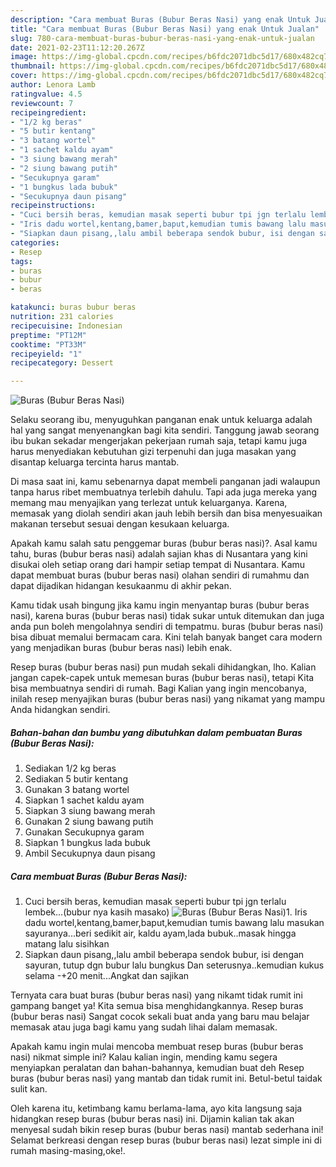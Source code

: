 ```yaml
---
description: "Cara membuat Buras (Bubur Beras Nasi) yang enak Untuk Jualan"
title: "Cara membuat Buras (Bubur Beras Nasi) yang enak Untuk Jualan"
slug: 780-cara-membuat-buras-bubur-beras-nasi-yang-enak-untuk-jualan
date: 2021-02-23T11:12:20.267Z
image: https://img-global.cpcdn.com/recipes/b6fdc2071dbc5d17/680x482cq70/buras-bubur-beras-nasi-foto-resep-utama.jpg
thumbnail: https://img-global.cpcdn.com/recipes/b6fdc2071dbc5d17/680x482cq70/buras-bubur-beras-nasi-foto-resep-utama.jpg
cover: https://img-global.cpcdn.com/recipes/b6fdc2071dbc5d17/680x482cq70/buras-bubur-beras-nasi-foto-resep-utama.jpg
author: Lenora Lamb
ratingvalue: 4.5
reviewcount: 7
recipeingredient:
- "1/2 kg beras"
- "5 butir kentang"
- "3 batang wortel"
- "1 sachet kaldu ayam"
- "3 siung bawang merah"
- "2 siung bawang putih"
- "Secukupnya garam"
- "1 bungkus lada bubuk"
- "Secukupnya daun pisang"
recipeinstructions:
- "Cuci bersih beras, kemudian masak seperti bubur tpi jgn terlalu lembek...(bubur nya kasih masako)"
- "Iris dadu wortel,kentang,bamer,baput,kemudian tumis bawang lalu masukan sayuranya...beri sedikit air, kaldu ayam,lada bubuk..masak hingga matang lalu sisihkan"
- "Siapkan daun pisang,,lalu ambil beberapa sendok bubur, isi dengan sayuran, tutup dgn bubur lalu bungkus Dan seterusnya..kemudian kukus selama -+20 menit...Angkat dan sajikan"
categories:
- Resep
tags:
- buras
- bubur
- beras

katakunci: buras bubur beras 
nutrition: 231 calories
recipecuisine: Indonesian
preptime: "PT12M"
cooktime: "PT33M"
recipeyield: "1"
recipecategory: Dessert

---
```



![Buras (Bubur Beras Nasi)](https://img-global.cpcdn.com/recipes/b6fdc2071dbc5d17/680x482cq70/buras-bubur-beras-nasi-foto-resep-utama.jpg)

Selaku seorang ibu, menyuguhkan panganan enak untuk keluarga adalah hal yang sangat menyenangkan bagi kita sendiri. Tanggung jawab seorang ibu bukan sekadar mengerjakan pekerjaan rumah saja, tetapi kamu juga harus menyediakan kebutuhan gizi terpenuhi dan juga masakan yang disantap keluarga tercinta harus mantab.

Di masa  saat ini, kamu sebenarnya dapat membeli panganan jadi walaupun tanpa harus ribet membuatnya terlebih dahulu. Tapi ada juga mereka yang memang mau menyajikan yang terlezat untuk keluarganya. Karena, memasak yang diolah sendiri akan jauh lebih bersih dan bisa menyesuaikan makanan tersebut sesuai dengan kesukaan keluarga. 



Apakah kamu salah satu penggemar buras (bubur beras nasi)?. Asal kamu tahu, buras (bubur beras nasi) adalah sajian khas di Nusantara yang kini disukai oleh setiap orang dari hampir setiap tempat di Nusantara. Kamu dapat membuat buras (bubur beras nasi) olahan sendiri di rumahmu dan dapat dijadikan hidangan kesukaanmu di akhir pekan.

Kamu tidak usah bingung jika kamu ingin menyantap buras (bubur beras nasi), karena buras (bubur beras nasi) tidak sukar untuk ditemukan dan juga anda pun boleh mengolahnya sendiri di tempatmu. buras (bubur beras nasi) bisa dibuat memalui bermacam cara. Kini telah banyak banget cara modern yang menjadikan buras (bubur beras nasi) lebih enak.

Resep buras (bubur beras nasi) pun mudah sekali dihidangkan, lho. Kalian jangan capek-capek untuk memesan buras (bubur beras nasi), tetapi Kita bisa membuatnya sendiri di rumah. Bagi Kalian yang ingin mencobanya, inilah resep menyajikan buras (bubur beras nasi) yang nikamat yang mampu Anda hidangkan sendiri.

<!--inarticleads1-->

##### Bahan-bahan dan bumbu yang dibutuhkan dalam pembuatan Buras (Bubur Beras Nasi):

1. Sediakan 1/2 kg beras
1. Sediakan 5 butir kentang
1. Gunakan 3 batang wortel
1. Siapkan 1 sachet kaldu ayam
1. Siapkan 3 siung bawang merah
1. Gunakan 2 siung bawang putih
1. Gunakan Secukupnya garam
1. Siapkan 1 bungkus lada bubuk
1. Ambil Secukupnya daun pisang




<!--inarticleads2-->

##### Cara membuat Buras (Bubur Beras Nasi):

1. Cuci bersih beras, kemudian masak seperti bubur tpi jgn terlalu lembek...(bubur nya kasih masako)
<img src="https://img-global.cpcdn.com/steps/cb500e05e1afd98f/160x128cq70/buras-bubur-beras-nasi-langkah-memasak-1-foto.jpg" alt="Buras (Bubur Beras Nasi)">1. Iris dadu wortel,kentang,bamer,baput,kemudian tumis bawang lalu masukan sayuranya...beri sedikit air, kaldu ayam,lada bubuk..masak hingga matang lalu sisihkan
1. Siapkan daun pisang,,lalu ambil beberapa sendok bubur, isi dengan sayuran, tutup dgn bubur lalu bungkus Dan seterusnya..kemudian kukus selama -+20 menit...Angkat dan sajikan




Ternyata cara buat buras (bubur beras nasi) yang nikamt tidak rumit ini gampang banget ya! Kita semua bisa menghidangkannya. Resep buras (bubur beras nasi) Sangat cocok sekali buat anda yang baru mau belajar memasak atau juga bagi kamu yang sudah lihai dalam memasak.

Apakah kamu ingin mulai mencoba membuat resep buras (bubur beras nasi) nikmat simple ini? Kalau kalian ingin, mending kamu segera menyiapkan peralatan dan bahan-bahannya, kemudian buat deh Resep buras (bubur beras nasi) yang mantab dan tidak rumit ini. Betul-betul taidak sulit kan. 

Oleh karena itu, ketimbang kamu berlama-lama, ayo kita langsung saja hidangkan resep buras (bubur beras nasi) ini. Dijamin kalian tak akan menyesal sudah bikin resep buras (bubur beras nasi) mantab sederhana ini! Selamat berkreasi dengan resep buras (bubur beras nasi) lezat simple ini di rumah masing-masing,oke!.

